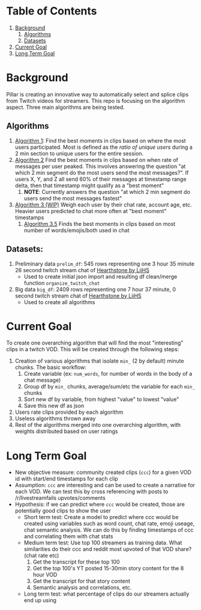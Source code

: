# Table of Contents
1. [Background](#background)
   1. [Algorithms](#algorithms)
   2. [Datasets](#datasets)
3. [Current Goal](#current-goal)
4. [Long Term Goal](#long-term-goal)

# Background
Pillar is creating an innovative way to automatically select and splice clips from Twitch videos for streamers. This repo is focusing on the algorithm aspect. Three main algorithms are being tested.

## Algorithms

1. [Algorithm 1](https://github.com/pomkos/twitch_chat_analysis/blob/reorganize_repo/algorithm_1.ipynb): Find the best moments in clips based on where the most users participated. Most is defined as the *ratio of unique users* during a 2 min section to unique users for the entire session.
1. [Algorithm 2](https://github.com/pomkos/twitch_chat_analysis/blob/reorganize_repo/algorithm_2.ipynb) Find the best moments in clips based on when rate of messages per user peaked. This involves answering the question "at which 2 min segment do the most users send the most messages?". If users X, Y, and Z all send 60% of their messages at timestamp range delta, then that timestamp might qualify as a "best moment"
   1. __NOTE__: Currently answers the question "at which 2 min segment do users send the most messages fastest"
1. [Algorithm 3 (WIP)](https://github.com/pomkos/twitch_chat_analysis/blob/reorganize_repo/algorithm_3.ipynb) Weigh each user by their chat rate, account age, etc. Heavier users predicted to chat more often at "best moment" timestamps 
   1. [Algorithm 3.5](https://github.com/pomkos/twitch_chat_analysis/blob/reorganize_repo/algorithm_3.5.ipynb) Finds the best moments in clips based on most number of words/emojis/both used in chat

## Datasets:
1. Preliminary data `prelim_df`: 545 rows representing one 3 hour 35 minute 26 second twitch stream chat of [Hearthstone by LiiHS](https://www.twitch.tv/videos/963184458)
    * Used to create initial json import and resulting df clean/merge function `organize_twitch_chat`
2. Big data `big_df`: 2409 rows representing one 7 hour 37 minute, 0 second twitch stream chat of [Hearthstone by LiiHS](https://www.twitch.tv/videos/955629991)
    * Used to create all algorithms

# Current Goal

To create one overarching algorithm that will find the most "interesting" clips in a twitch VOD. This will be created through the following steps:
1. Creation of various algorithms that isolate `min_` (2 by default) minute chunks. The basic workflow:
   1. Create variable (ex: `num_words`, for number of words in the body of a chat message)
   1. Group df by `min_` chunks, average/sum/etc the variable for each `min_` chunks
   1. Sort new df by variable, from highest "value" to lowest "value"
   1. Save this new df as json
1. Users rate clips provided by each algorithm
2. Useless algorithms thrown away
3. Rest of the algorithms merged into one overarching algorithm, with weights distributed based on user ratings

# Long Term Goal

* New objective measure: community created clips (`ccc`) for a given VOD id with start/end timestamps for each clip
* Assumption: `ccc` are interesting and can be used to create a narrative for each VOD. We can test this by cross referencing with posts to /r/livestreamfails upvotes/comments
* Hypothesis: if we can predict where `ccc` would be created, those are potentially good clips to show the user
   * Short term test: Create a model to predict where ccc would be created using variables such as word count, chat rate, emoji useage, chat semantic analysis. We can do this by finding timestamps of ccc and correlating them with chat stats
   * Medium term test: Use top 100 streamers as training data. What similarities do their ccc and reddit most upvoted of that VOD share? (chat rate etc)
      1. Get the transcript for these top 100
      2. Get the top 100's YT posted 15-30min story content for the 8 hour VOD
      3. Get the transcript for that story content
      4. Semantic analysis and correlations, etc.
   * Long term test: what percentage of clips do our streamers actually end up using
